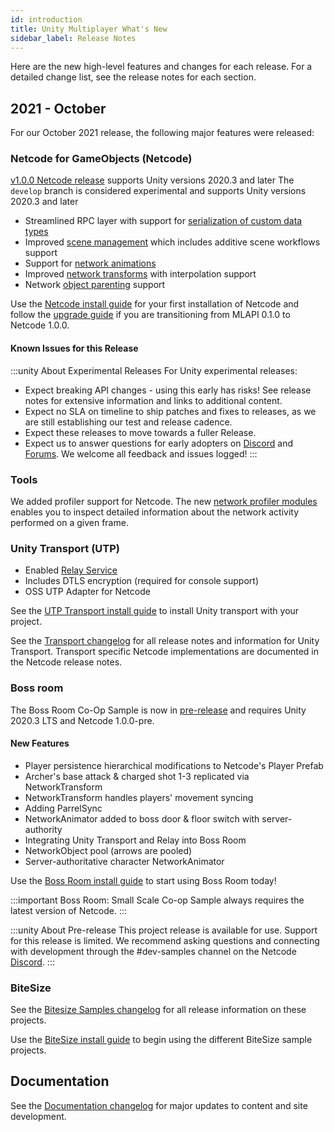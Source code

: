 ```yaml
---
id: introduction
title: Unity Multiplayer What's New
sidebar_label: Release Notes
---
```


Here are the new high-level features and changes for each release. For a detailed change list, see the release notes for each section.

<!-- Release Template
## {Year - Month}

For our {Month Year} release, the following major features were released:

### Netcode for GameObjects

{Content}

### Tools

{Content}

### UTP

{Content}

### Boss Room

{Content}

### BiteSize

{Content}
-->

## 2021 - October

For our October 2021 release, the following major features were released:

### Netcode for GameObjects (Netcode)

[v1.0.0 Netcode release](/releases/multiplayer/release-1-0-0.md) supports Unity versions 2020.3 and later
The `develop` branch is considered experimental and supports Unity versions 2020.3 and later

* Streamlined RPC layer with support for [serialization of custom data types](../advanced-topics/custom-serialization.md)
* Improved [scene management](../basics/scene-management.md) which includes additive scene workflows support
* Support for [network animations](../components/networkanimator.md)
* Improved [network transforms](../components/networktransform.md) with interpolation support
* Network [object parenting](../docs/advanced-topics/networkobject-parenting.md) support

Use the [Netcode install guide](../migration/installation.md) for your first installation of Netcode and follow the [upgrade guide](../docs/migration/upgrade-guide.md) if you are transitioning from MLAPI 0.1.0 to Netcode 1.0.0.

#### Known Issues for this Release

:::unity About Experimental Releases
For Unity experimental releases:

* Expect breaking API changes - using this early has risks! See release notes for extensive information and links to additional content.
* Expect no SLA on timeline to ship patches and fixes to releases, as we are still establishing our test and release cadence.
* Expect these releases to move towards a fuller Release.
* Expect us to answer questions for early adopters on [Discord](https://discord.gg/buMxnnPvTb) and [Forums](https://forum.unity.com/forums/multiplayer.26/). We welcome all feedback and issues logged! 
:::

### Tools

We added profiler support for Netcode. The new [network profiler modules](../basics/profiling.md) enables you to inspect detailed information about the network activity performed on a given frame.

### Unity Transport (UTP)

* Enabled [Relay Service](https://docs.unity.com/relay/Content/introduction.htm)
* Includes DTLS encryption (required for console support)
* OSS UTP Adapter for Netcode

See the [UTP Transport install guide](../transport-utp/install.md) to install Unity transport with your project.

See the [Transport changelog](transport/transport-changelog.md) for all release notes and information for Unity Transport. Transport specific Netcode implementations are documented in the Netcode release notes.

### Boss room

The Boss Room Co-Op Sample is now in [pre-release](../releases/samples/release-1.0.0-pre.md) and requires Unity 2020.3 LTS and Netcode 1.0.0-pre.

#### New Features
* Player persistence hierarchical modifications to Netcode's Player Prefab
* Archer's base attack & charged shot 1-3 replicated via NetworkTransform
* NetworkTransform handles players' movement syncing
* Adding ParrelSync
* NetworkAnimator added to boss door & floor switch with server-authority
* Integrating Unity Transport and Relay into Boss Room
* NetworkObject pool (arrows are pooled)
* Server-authoritative character NetworkAnimator

Use the [Boss Room install guide](../learn/getting-started-boss-room.md) to start using Boss Room today!

:::important
Boss Room: Small Scale Co-op Sample always requires the latest version of Netcode.
:::

:::unity About Pre-release
This project release is available for use. Support for this release is limited. We recommend asking questions and connecting with development through the #dev-samples channel on the Netcode [Discord](https://discord.gg/buMxnnPvTb).
:::

### BiteSize

See the [Bitesize Samples changelog](bitesize/bitesize-changelog.md) for all release information on these projects.

Use the [BiteSize install guide](../learn/bitesize-introduction.md) to begin using the different BiteSize sample projects.

## Documentation

See the [Documentation changelog](doc-changelog.md) for major updates to content and site development.